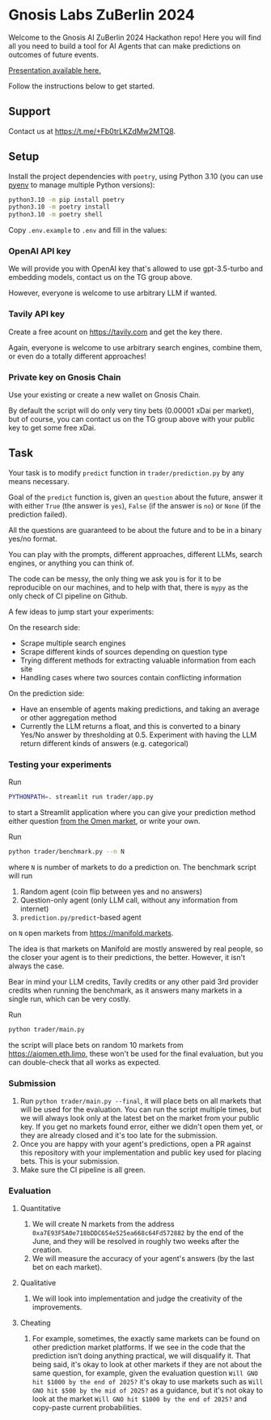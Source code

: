 # Gnosis Labs ZuBerlin 2024

Welcome to the Gnosis AI ZuBerlin 2024 Hackathon repo! Here you will find all you need to build a tool for AI Agents that can make predictions on outcomes of future events.

[Presentation available here.](https://docs.google.com/presentation/d/1gajA3m5p_X4R4oyNc80p5_uSYZz0z2R-YKxm0RQnz_4/edit?usp=sharing)

Follow the instructions below to get started.

## Support

Contact us at https://t.me/+Fb0trLKZdMw2MTQ8.

## Setup

Install the project dependencies with `poetry`, using Python 3.10 (you can use [pyenv](https://github.com/pyenv/pyenv) to manage multiple Python versions):

```bash
python3.10 -m pip install poetry
python3.10 -m poetry install
python3.10 -m poetry shell
```

Copy `.env.example` to `.env` and fill in the values:

### OpenAI API key

We will provide you with OpenAI key that's allowed to use gpt-3.5-turbo and embedding models, contact us on the TG group above.

However, everyone is welcome to use arbitrary LLM if wanted.

### Tavily API key

Create a free acount on https://tavily.com and get the key there.

Again, everyone is welcome to use arbitrary search engines, combine them, or even do a totally different approaches!

### Private key on Gnosis Chain

Use your existing or create a new wallet on Gnosis Chain. 

By default the script will do only very tiny bets (0.00001 xDai per market), but of course, you can contact us on the TG group above with your public key to get some free xDai.

## Task

Your task is to modify `predict` function in `trader/prediction.py` by any means necessary.

Goal of the `predict` function is, given an `question` about the future, answer it with either `True` (the answer is `yes`), `False` (if the answer is `no`) or `None` (if the prediction failed).

All the questions are guaranteed to be about the future and to be in a binary yes/no format.

You can play with the prompts, different approaches, different LLMs, search engines, or anything you can think of.

The code can be messy, the only thing we ask you is for it to be reproducible on our machines, and to help with that, there is `mypy` as the only check of CI pipeline on Github.

A few ideas to jump start your experiments:

On the research side:

- Scrape multiple search engines
- Scrape different kinds of sources depending on question type
- Trying different methods for extracting valuable information from each site
- Handling cases where two sources contain conflicting information

On the prediction side:

- Have an ensemble of agents making predictions, and taking an average or other aggregation method
- Currently the LLM returns a float, and this is converted to a binary Yes/No answer by thresholding at 0.5. Experiment with having the LLM return different kinds of answers (e.g. categorical)

### Testing your experiments

Run 

```bash
PYTHONPATH=. streamlit run trader/app.py
```

to start a Streamlit application where you can give your prediction method either question [from the Omen market](https://aiomen.eth.limo/), or write your own.

Run 

```bash
python trader/benchmark.py --n N
```

where `N` is number of markets to do a prediction on. The benchmark script will run

1. Random agent (coin flip between yes and no answers)
2. Question-only agent (only LLM call, without any information from internet)
3. `prediction.py/predict`-based agent

on `N` open markets from https://manifold.markets. 

The idea is that markets on Manifold are mostly answered by real people, so the closer your agent is to their predictions, the better. However, it isn't always the case.

Bear in mind your LLM credits, Tavily credits or any other paid 3rd provider credits when running the benchmark, as it answers many markets in a single run, which can be very costly.

Run 

```bash
python trader/main.py
```

the script will place bets on random 10 markets from https://aiomen.eth.limo, these won't be used for the final evaluation, but you can double-check that all works as expected.

### Submission

1. Run `python trader/main.py --final`, it will place bets on all markets that will be used for the evaluation. You can run the script multiple times, but we will always look only at the latest bet on the market from your public key. If you get no markets found error, either we didn't open them yet, or they are already closed and it's too late for the submission. 
2. Once you are happy with your agent's predictions, open a PR against this repository with your implementation and public key used for placing bets. This is your submission.
3. Make sure the CI pipeline is all green.

### Evaluation

1. Quantitative 
    1. We will create N markets from the address `0xa7E93F5A0e718bDDC654e525ea668c64Fd572882` by the end of the June, and they will be resolved in roughly two weeks after the creation.
    2. We will measure the accuracy of your agent's answers (by the last bet on each market).

2. Qualitative
    1. We will look into implementation and judge the creativity of the improvements.

3. Cheating
    1. For example, sometimes, the exactly same markets can be found on other prediction market platforms. If we see in the code that the prediction isn’t doing anything practical, we will disqualify it. That being said, it's okay to look at other markets if they are not about the same question, for example, given the evaluation question `Will GNO hit $1000 by the end of 2025?` it's okay to use markets such as `Will GNO hit $500 by the mid of 2025?` as a guidance, but it's not okay to look at the market `Will GNO hit $1000 by the end of 2025?` and copy-paste current probabilities.
